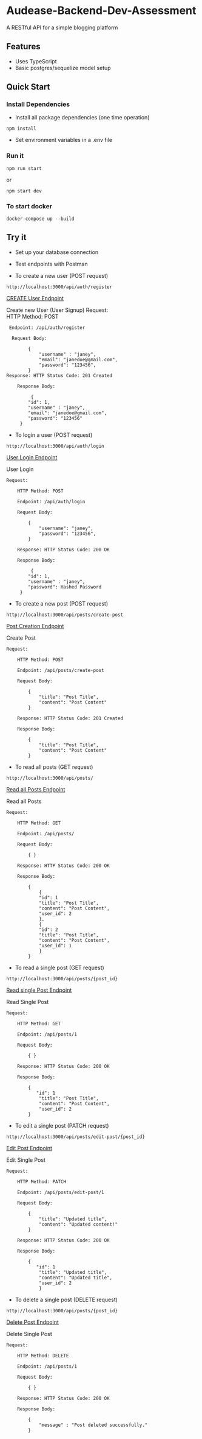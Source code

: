 # Audease-Backend-Dev-Assessment

A RESTful API for a simple blogging platform 

## Features 
* Uses TypeScript
* Basic postgres/sequelize model setup

## Quick Start
### Install Dependencies
* Install all package dependencies (one time operation)

```
npm install
```

* Set environment variables in a .env file

### Run it
```
npm run start
```
 or 
 ```
 npm start dev
 ```

### To start docker
```
docker-compose up --build
```

## Try it
* Set up your database connection

* Test endpoints with Postman

* To create a new user (POST request)

```
http://localhost:3000/api/auth/register
```

[CREATE User Endpoint](http://localhost:3000/api/auth/register)

Create new User (User Signup)
Request:  
HTTP Method: POST

``` 
 Endpoint: /api/auth/register  
 
  Request Body:  

        {
            "username" : "janey",
            "email": "janedoe@gmail.com",
            "password": "123456",
        }  
Response: HTTP Status Code: 201 Created  

    Response Body:  

         { 
        "id": 1,
        "username" : "janey",
        "email": "janedoe@gmail.com",
        "password": "123456"
     }
```
* To login a user (POST request)

```
http://localhost:3000/api/auth/login
```
[User Login Endpoint](http://localhost:3000/api/auth/login)

User Login
```
Request:   

    HTTP Method: POST    

    Endpoint: /api/auth/login  

    Request Body:  

        { 
            "username": "janey",
            "password": "123456",
        }  

    Response: HTTP Status Code: 200 OK  

    Response Body:  

         { 
        "id": 1,
        "username" : "janey",
        "password": Hashed Password
     }
```

* To create a new post (POST request)

```
http://localhost:3000/api/posts/create-post
```
[Post Creation Endpoint](http://localhost:3000/api/posts/create-post)

Create Post

```
Request:    

    HTTP Method: POST    

    Endpoint: /api/posts/create-post  

    Request Body:  

        { 
            "title": "Post Title",
            "content": "Post Content"
        }  

    Response: HTTP Status Code: 201 Created  

    Response Body:  

        { 
            "title": "Post Title",
            "content": "Post Content"
        }
```
* To read all posts (GET request)

```
http://localhost:3000/api/posts/
```

[Read all Posts Endpoint](http://localhost:3000/api/posts/)

Read all Posts

```
Request:   

    HTTP Method: GET  

    Endpoint: /api/posts/  

    Request Body:  

        { }  

    Response: HTTP Status Code: 200 OK  

    Response Body:  

        {
            {
            "id": 1
            "title": "Post Title",
            "content": "Post Content",
            "user_id": 2
            }, 
            {
            "id": 2
            "title": "Post Title",
            "content": "Post Content",
            "user_id": 1
            }
        }
```

* To read a single post (GET request)

```
http://localhost:3000/api/posts/{post_id}
```
[Read single Post Endpoint](http://localhost:3000/api/posts/{post_id})

Read Single Post

```
Request:  

    HTTP Method: GET  

    Endpoint: /api/posts/1  

    Request Body:  

        { }  

    Response: HTTP Status Code: 200 OK  

    Response Body:  

        {
           "id": 1
            "title": "Post Title",
            "content": "Post Content",
            "user_id": 2
        }
```

* To edit a single post (PATCH request)

```
http://localhost:3000/api/posts/edit-post/{post_id}
```

[Edit Post Endpoint](http://localhost:3000/api/posts/edit-post/{post_id})

Edit Single Post

```
Request:   

    HTTP Method: PATCH  

    Endpoint: /api/posts/edit-post/1  

    Request Body:  

        {
            "title": "Updated title",
            "content": "Updated content!"
        }   

    Response: HTTP Status Code: 200 OK  

    Response Body:  

        {
           "id": 1
            "title": "Updated title",
            "content": "Updated title",
            "user_id": 2
            }
```

* To delete a single post (DELETE request)

```
http://localhost:3000/api/posts/{post_id}
```

[Delete Post Endpoint](http://localhost:3000/api/posts/{post_id})

Delete Single Post

```
Request:    

    HTTP Method: DELETE  

    Endpoint: /api/posts/1  

    Request Body:  

        { }  

    Response: HTTP Status Code: 200 OK  

    Response Body:  

        {
            "message" : "Post deleted successfully."
        }
```








